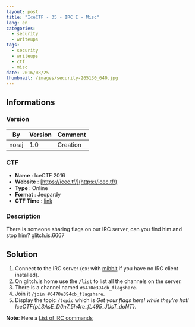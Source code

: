 ```yaml
---
layout: post
title: "IceCTF - 35 - IRC I - Misc"
lang: en
categories:
  - security
  - writeups
tags:
  - security
  - writeups
  - ctf
  - misc
date: 2016/08/25
thumbnail: /images/security-265130_640.jpg
---
```

## Informations

### Version

| By    | Version | Comment
| ---   | ---     | ---
| noraj | 1.0     | Creation

### CTF

- **Name** : IceCTF 2016
- **Website** : [https://icec.tf/](https://icec.tf/)
- **Type** : Online
- **Format** : Jeopardy
- **CTF Time** : [link](https://ctftime.org/event/319)

### Description

There is someone sharing flags on our IRC server, can you find him and stop him? glitch.is:6667

## Solution

1. Connect to the IRC server (ex: with [mibbit][mibbit] if you have no IRC client installed).
2. On glitch.is home use the `/list` to list all the channels on the server.
3. There is a channel named `#6470e394cb_flagshare`.
4. Join it `/join #6470e394cb_flagshare`.
5. Display the topic `/topic` which is *Get your flags here! while they're hot! IceCTF{pL3AsE_D0n7_5h4re_fL495_JUsT_doNT}*.

**Note**: Here a [List of IRC commands](https://en.wikipedia.org/wiki/List_of_Internet_Relay_Chat_commands)

[mibbit]:https://client02.chat.mibbit.com/
